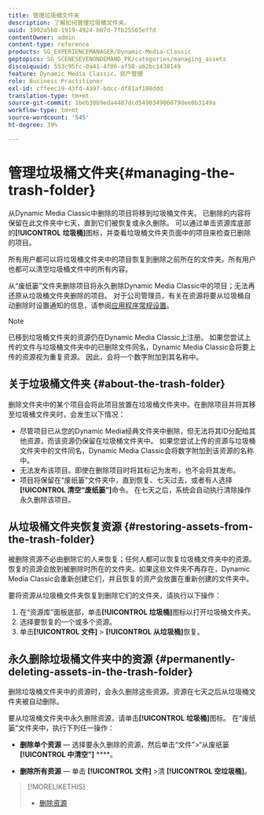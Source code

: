 ```yaml
---
title: 管理垃圾桶文件夹
description: 了解如何管理垃圾桶文件夹。
uuid: 3992a5b8-1919-4924-b07d-7fb25565effd
contentOwner: admin
content-type: reference
products: SG_EXPERIENCEMANAGER/Dynamic-Media-Classic
geptopics: SG_SCENESEVENONDEMAND_PK/categories/managing_assets
discoiquuid: 553c95fc-0a41-4f06-af50-a62bc1438149
feature: Dynamic Media Classic，资产管理
role: Business Practitioner
exl-id: cffeec19-43fd-4a97-bdcc-df81af108ddd
translation-type: tm+mt
source-git-commit: 1beb30b9eda4487dcd549034906079dee0b3149a
workflow-type: tm+mt
source-wordcount: '545'
ht-degree: 39%

---
```


# 管理垃圾桶文件夹{#managing-the-trash-folder}

从Dynamic Media Classic中删除的项目将移到垃圾桶文件夹。 已删除的内容将保留在此文件夹中七天，直到它们被恢复或永久删除。 可以通过单击资源库底部的&#x200B;**[!UICONTROL 垃圾桶]**&#x200B;图标，并查看垃圾桶文件夹页面中的项目来检查已删除的项目。

所有用户都可以将垃圾桶文件夹中的项目恢复到删除之前所在的文件夹。所有用户也都可以清空垃圾桶文件中的所有内容。

从“废纸篓”文件夹删除项目将永久删除Dynamic Media Classic中的项目；无法再还原从垃圾桶文件夹删除的项目。 对于公司管理员，有关在资源将要从垃圾桶自动删除时设置通知的信息，请参阅[应用程序常规设置](application-setup.md#general_settings)。

>[!NOTE]
>
>已移到垃圾桶文件夹的资源仍在Dynamic Media Classic上注册。 如果您尝试上传的文件与垃圾桶文件夹中的已删除文件同名，Dynamic Media Classic会将要上传的资源视为重复资源。 因此，会将一个数字附加到其名称中。

## 关于垃圾桶文件夹 {#about-the-trash-folder}

删除文件夹中的某个项目会将此项目放置在垃圾桶文件夹中。在删除项目并将其移至垃圾桶文件夹时，会发生以下情况：

* 尽管项目已从您的Dynamic Media经典文件夹中删除，但无法将其ID分配给其他资源，而该资源仍保留在垃圾桶文件夹中。 如果您尝试上传的资源与垃圾桶文件夹中的文件同名，Dynamic Media Classic会将数字附加到该资源的名称中。
* 无法发布该项目。即使在删除项目时将其标记为发布，也不会将其发布。
* 项目将保留在“废纸篓”文件夹中，直到恢复、七天过去，或者有人选择&#x200B;**[!UICONTROL 清空“废纸篓”]**&#x200B;命令。 在七天之后，系统会自动执行清除操作永久删除该项目。

## 从垃圾桶文件夹恢复资源 {#restoring-assets-from-the-trash-folder}

被删除资源不必由删除它的人来恢复；任何人都可以恢复垃圾桶文件夹中的资源。恢复的资源会放到被删除时所在的文件夹。如果这些文件夹不再存在，Dynamic Media Classic会重新创建它们，并且恢复的资产会放置在重新创建的文件夹中。

要将资源从垃圾桶文件夹恢复到删除它们的文件夹，请执行以下操作：

1. 在“资源库”面板底部，单击&#x200B;**[!UICONTROL 垃圾桶]**&#x200B;图标以打开垃圾桶文件夹。
1. 选择要恢复的一个或多个资源。
1. 单击&#x200B;**[!UICONTROL 文件]** > **[!UICONTROL 从垃圾桶]**&#x200B;恢复。

## 永久删除垃圾桶文件夹中的资源 {#permanently-deleting-assets-in-the-trash-folder}

删除垃圾桶文件夹中的资源时，会永久删除这些资源。资源在七天之后从垃圾桶文件夹被自动删除。

要从垃圾桶文件夹中永久删除资源，请单击&#x200B;**[!UICONTROL 垃圾桶]**&#x200B;图标。 在“废纸篓”文件夹中，执行下列任一操作：

* **删除单个资源**  — 选择要永久删除的资源，然后单击“文件”>“从废纸篓 **[!UICONTROL 中清空”]**  ****。

* **删除所有资源**  — 单击 **[!UICONTROL 文件]** >清 **[!UICONTROL 空垃圾桶]**。

>[!MORELIKETHIS]
>
>* [删除资源](moving-renaming-deleting-assets.md#delete_assets)

